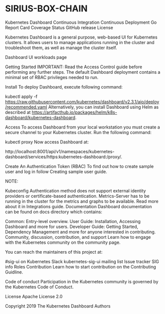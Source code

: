 # SIRIUS-BOX-CHAIN
Kubernetes Dashboard
Continuous Integration Continuous Deployment Go Report Card Coverage Status GitHub release License

Kubernetes Dashboard is a general purpose, web-based UI for Kubernetes clusters. It allows users to manage applications running in the cluster and troubleshoot them, as well as manage the cluster itself.

Dashboard UI workloads page

Getting Started
IMPORTANT: Read the Access Control guide before performing any further steps. The default Dashboard deployment contains a minimal set of RBAC privileges needed to run.

Install
To deploy Dashboard, execute following command:

kubectl apply -f https://raw.githubusercontent.com/kubernetes/dashboard/v2.3.1/aio/deploy/recommended.yaml
Alternatively, you can install Dashboard using Helm as described at https://artifacthub.io/packages/helm/k8s-dashboard/kubernetes-dashboard.

Access
To access Dashboard from your local workstation you must create a secure channel to your Kubernetes cluster. Run the following command:

kubectl proxy
Now access Dashboard at:

http://localhost:8001/api/v1/namespaces/kubernetes-dashboard/services/https:kubernetes-dashboard:/proxy/.

Create An Authentication Token (RBAC)
To find out how to create sample user and log in follow Creating sample user guide.

NOTE:

Kubeconfig Authentication method does not support external identity providers or certificate-based authentication.
Metrics-Server has to be running in the cluster for the metrics and graphs to be available. Read more about it in Integrations guide.
Documentation
Dashboard documentation can be found on docs directory which contains:

Common: Entry-level overview.
User Guide: Installation, Accessing Dashboard and more for users.
Developer Guide: Getting Started, Dependency Management and more for anyone interested in contributing.
Community, discussion, contribution, and support
Learn how to engage with the Kubernetes community on the community page.

You can reach the maintainers of this project at:

#sig-ui on Kubernetes Slack
kubernetes-sig-ui mailing list
Issue tracker
SIG info
Roles
Contribution
Learn how to start contribution on the Contributing Guidline.

Code of conduct
Participation in the Kubernetes community is governed by the Kubernetes Code of Conduct.

License
Apache License 2.0

Copyright 2019 The Kubernetes Dashboard Authors
